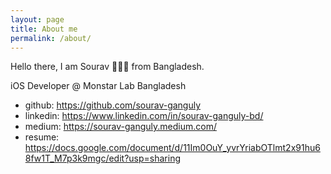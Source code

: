 ```yaml
---
layout: page
title: About me
permalink: /about/
---
```


Hello there,
I am Sourav 🙋🏽‍♂️ from Bangladesh.

iOS Developer @ Monstar Lab Bangladesh

- github: <https://github.com/sourav-ganguly>
- linkedin: <https://www.linkedin.com/in/sourav-ganguly-bd/>
- medium: <https://sourav-ganguly.medium.com/>
- resume: <https://docs.google.com/document/d/11Im0OuY_yvrYriabOTlmt2x91hu68fw1T_M7p3k9mgc/edit?usp=sharing>
